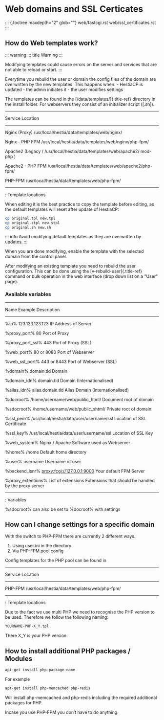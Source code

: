 # Web domains and SSL Certicates

::: {.toctree maxdepth="2" glob=""}
web/fastcgi.rst web/ssl_certificates.rst
:::

## How do Web templates work?

::: warning
::: title
Warning
:::

Modifying templates could cause errors on the server and services that
are not able to reload or start.
:::

Everytime you rebuild the user or domain the config files of the domain
are overwritten by the new templates. This happens when: - HestiaCP is
updated - the admin initiates it - the user modifies settings

The templates can be found in the [/data/templates/]{.title-ref}
directory in the install folder. For webservers they consist of an
initializer script ([.sh]).

---

Service Location

---

Nginx (Proxy) /usr/local/hestia/data/templates/web/nginx/

Nginx - PHP FPM /usr/local/hestia/data/templates/web/nginx/php-fpm/

Apache2 (Legacy / /usr/local/hestia/data/templates/web/apache2/
mod-php )

Apache2 - PHP FPM /usr/local/hestia/data/templates/web/apache2/php-fpm/

PHP-FPM /usr/local/hestia/data/templates/web/php-fpm/

---

: Template locations

When editing it is the best practice to copy the template before
editing, as the default templates will reset after update of HestiaCP:

```bash
cp original.tpl new.tpl
cp original.stpl new.stpl
cp original.sh new.sh
```

::: info
Avoid modifying default templates as they are overwritten by updates.
:::

When you are done modifying, enable the template with the selected
domain from the control panel.

After modifying an existing template you need to rebuild the user
configuration. This can be done using the [v-rebuild-user]{.title-ref}
command or bulk operation in the web interface (drop down list on a
"User" page).

### Available variables

---

Name Example Description

---

%ip% 123.123.123.123 IP Address of Server

%proxy_port% 80 Port of Proxy

%proxy_port_ssl% 443 Port of Proxy (SSL)

%web_port% 80 or 8080 Port of Webserver

%web_ssl_port% 443 or 8443 Port of Webserver (SSL)

%domain% domain.tld Domain

%domain_idn% domain.tld Domain (Internationalised)

%alias_idn% alias.domain.tld Alias Domain (Internationalised)

%docroot% /home/username/web/public_html/ Document root of domain

%sdocroot% /home/username/web/public_shtml/ Private root of domain

%ssl_pem% /usr/local/hestia/data/user/username/ssl Location of SSL Certificate

%ssl_key% /usr/local/hestia/data/user/username/ssl Location of SSL Key

%web_system% Nginx / Apache Software used as Webserver

%home% /home Default home directory

%user% username Username of user

%backend_lsnr% <proxy:fcgi://127.0.0.1:9000> Your default FPM Server

%proxy_extentions% List of extensions Extensions that should be handled
by the proxy server

---

: Variables

%sdocroot% can also be set to %docroot% with settings

## How can I change settings for a specific domain

With the switch to PHP-FPM there are currently 2 different ways.

1.  Using user.ini in the directory
2.  Via PHP-FPM pool config

Config templates for the PHP pool can be found in

---

Service Location

---

PHP-FPM /usr/local/hestia/data/templates/web/php-fpm/

---

: Template locations

Due to the fact we use multi PHP we need to recognise the PHP version to
be used. Therefore we follow the following naming:

```bash
YOURNAME-PHP-X_Y.tpl
```

There X_Y is your PHP version.

## How to install additional PHP packages / Modules

```bash
apt-get install php-package-name
```

For example

```bash
apt-get install php-memcached php-redis
```

Will install php-memcached and php-redis including the required
additional packages for PHP.

Incase you use PHP-FPM you don’t have to do anything.
